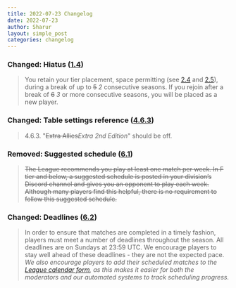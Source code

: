 ```yaml
---
title: 2022-07-23 Changelog
date: 2022-07-23
author: Sharur
layout: simple_post
categories: changelog
---
```

### Changed: Hiatus ([1.4](/rules#1.4))

> You retain your tier placement, space permitting (see [2.4](#2.4) and [2.5](#2.5)), during a break of up to ~~5~~ *2* consecutive seasons. If you rejoin after a break of ~~6~~ *3* or more consecutive seasons, you will be placed as a new player.

### Changed: Table settings reference ([4.6.3](/rules#4.6.3))

> 4.6.3. "~~Extra Allies~~*Extra 2nd Edition*" should be off.

### Removed: Suggested schedule ([6.1](/rules#6.1))

> ~~The League recommends you play at least one match per week. In F tier and below, a suggested schedule is posted in your division’s Discord channel and gives you an opponent to play each week. Although many players find this helpful, there is no requirement to follow this suggested schedule.~~

### Changed: Deadlines ([6.2](/rules#6.2))

> In order to ensure that matches are completed in a timely fashion, players must meet a number of deadlines throughout the season. All deadlines are on Sundays at 23:59 UTC. We encourage players to stay well ahead of these deadlines - they are not the expected pace. *We also encourage players to add their scheduled matches to the [League calendar form](/calendar/form), as this makes it easier for both the moderators and our automated systems to track scheduling progress.*